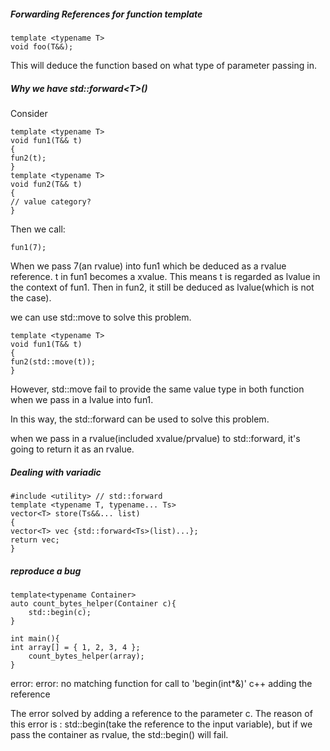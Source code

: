 ##### Forwarding References for function template
```
template <typename T>
void foo(T&&);
```
This will deduce the function based on what type of parameter passing in.

##### Why we have std::forward\<T>()

Consider

```
template <typename T>
void fun1(T&& t)
{
fun2(t);
}
template <typename T>
void fun2(T&& t)
{
// value category?
}
```
Then we call:
```
fun1(7);
```

When we pass 7(an rvalue) into fun1 which be deduced as a rvalue reference. t in fun1 becomes a xvalue. This means t is regarded as lvalue in the context of fun1. Then in fun2, it still be deduced as lvalue(which is not the case).

we can use std::move to solve this problem.
```
template <typename T>
void fun1(T&& t)
{
fun2(std::move(t));
}
```

However, std::move fail to provide the same value type in both function when we pass in a lvalue into fun1.

In this way, the std::forward can be used to solve this problem.

when we pass in a rvalue(included xvalue/prvalue) to std::forward, it's going to return it as an rvalue. 

##### Dealing with variadic

```
#include <utility> // std::forward
template <typename T, typename... Ts>
vector<T> store(Ts&&... list)
{
vector<T> vec {std::forward<Ts>(list)...};
return vec;
}

```

##### reproduce a bug
```
template<typename Container>
auto count_bytes_helper(Container c){
    std::begin(c);
}

int main(){
int array[] = { 1, 2, 3, 4 };
    count_bytes_helper(array);
}
```
error: error: no matching function for call to 'begin(int*&)' c++
adding the reference

The error solved by adding a reference to the parameter c.
The reason of this error is : std::begin(take the reference to the input variable), but if we pass the container as rvalue, the std::begin() will fail.
